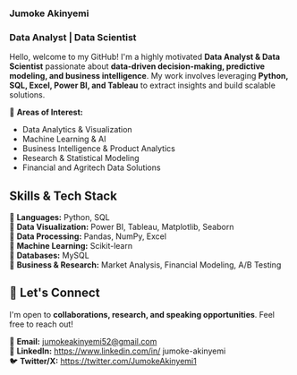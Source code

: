 
### **Jumoke Akinyemi**
### **Data Analyst | Data Scientist**  

Hello, welcome to my GitHub! I'm a highly motivated **Data Analyst & Data Scientist** passionate about **data-driven decision-making, predictive modeling, and business intelligence**. My work involves leveraging **Python, SQL, Excel, Power BI, and Tableau** to extract insights and build scalable solutions.  

🔹 **Areas of Interest:**  
- Data Analytics & Visualization  
- Machine Learning & AI  
- Business Intelligence & Product Analytics  
- Research & Statistical Modeling  
- Financial and Agritech Data Solutions  

## **Skills & Tech Stack**  
📌 **Languages:** Python, SQL  
📌 **Data Visualization:** Power BI, Tableau, Matplotlib, Seaborn  
📌 **Data Processing:** Pandas, NumPy, Excel  
📌 **Machine Learning:** Scikit-learn     
📌 **Databases:** MySQL  
📌 **Business & Research:** Market Analysis, Financial Modeling, A/B Testing  

## 📢 **Let's Connect**  
I'm open to **collaborations, research, and speaking opportunities**. Feel free to reach out!  
 
📧 **Email:** jumokeakinyemi52@gmail.com      
💼 **LinkedIn:** https://www.linkedin.com/in/ jumoke-akinyemi          
🐦 **Twitter/X:** https://twitter.com/JumokeAkinyemi1
 

<!---
JumokeAkinyemi/JumokeAkinyemi is a ✨ special ✨ repository because its `README.md` (this file) appears on your GitHub profile.
You can click the Preview link to take a look at your changes.
--->
